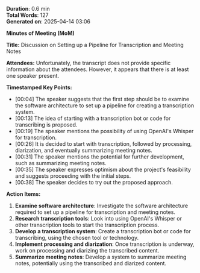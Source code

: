 
**Duration**: 0.6 min  
**Total Words**: 127  
**Generated on**: 2025-04-14 03:06


**Minutes of Meeting (MoM)**

**Title:** Discussion on Setting up a Pipeline for Transcription and Meeting Notes

**Attendees:** Unfortunately, the transcript does not provide specific information about the attendees. However, it appears that there is at least one speaker present.

**Timestamped Key Points:**

* [00:04] The speaker suggests that the first step should be to examine the software architecture to set up a pipeline for creating a transcription system.
* [00:13] The idea of starting with a transcription bot or code for transcribing is proposed.
* [00:19] The speaker mentions the possibility of using OpenAI's Whisper for transcription.
* [00:26] It is decided to start with transcription, followed by processing, diarization, and eventually summarizing meeting notes.
* [00:31] The speaker mentions the potential for further development, such as summarizing meeting notes.
* [00:35] The speaker expresses optimism about the project's feasibility and suggests proceeding with the initial steps.
* [00:38] The speaker decides to try out the proposed approach.

**Action Items:**

1. **Examine software architecture**: Investigate the software architecture required to set up a pipeline for transcription and meeting notes.
2. **Research transcription tools**: Look into using OpenAI's Whisper or other transcription tools to start the transcription process.
3. **Develop a transcription system**: Create a transcription bot or code for transcribing, using the chosen tool or technology.
4. **Implement processing and diarization**: Once transcription is underway, work on processing and diarizing the transcribed content.
5. **Summarize meeting notes**: Develop a system to summarize meeting notes, potentially using the transcribed and diarized content.